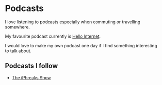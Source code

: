 # Podcasts
I love listening to podcasts especially when commuting or travelling somewhere.

My favourite podcast currently is [Hello Internet](http://www.hellointernet.fm).

I would love to make my own podcast one day if I find something interesting to talk about.

## Podcasts I follow
- [The iPhreaks Show](https://overcast.fm/itunes634022060/the-iphreaks-show)
